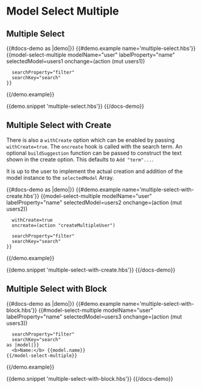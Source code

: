 # Model Select Multiple

## Multiple Select
{{#docs-demo as |demo|}}
  {{#demo.example name='multiple-select.hbs'}}
    {{model-select-multiple
      modelName="user"
      labelProperty="name"
      selectedModel=users1
      onchange=(action (mut users1))
      
      searchProperty="filter"
      searchKey="search"
    }}
  {{/demo.example}}

  {{demo.snippet 'multiple-select.hbs'}}
{{/docs-demo}}

## Multiple Select with Create
There is also a `withCreate` option which can be enabled by passing `withCreate=true`. The `oncreate` hook is called with the search term. An optional `buildSuggestion` function can be passed to construct the text shown in the create option. This defaults to `Add "term"...`.

It is up to the user to implement the actual creation and addition of the model instance to the `selectedModel` Array.

{{#docs-demo as |demo|}}
  {{#demo.example name='multiple-select-with-create.hbs'}}
    {{model-select-multiple
      modelName="user"
      labelProperty="name"
      selectedModel=users2
      onchange=(action (mut users2))
      
      withCreate=true
      oncreate=(action "createMultipleUser")
      
      searchProperty="filter"
      searchKey="search"
    }}
  {{/demo.example}}

  {{demo.snippet 'multiple-select-with-create.hbs'}}
{{/docs-demo}}

## Multiple Select with Block
{{#docs-demo as |demo|}}
  {{#demo.example name='multiple-select-with-block.hbs'}}
    {{#model-select-multiple
      modelName="user"
      labelProperty="name"
      selectedModel=users3
      onchange=(action (mut users3))
      
      searchProperty="filter"
      searchKey="search"
    as |model|}}
      <b>Name:</b> {{model.name}}
    {{/model-select-multiple}}
  {{/demo.example}}

  {{demo.snippet 'multiple-select-with-block.hbs'}}
{{/docs-demo}}
